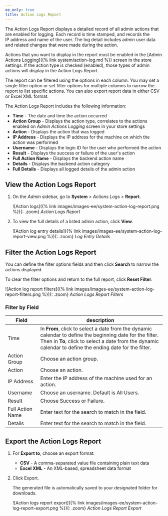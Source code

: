 ```yaml
---
ee_only: true
title: Action Logs Report
---
```


The Action Logs Report displays a detailed record of all admin actions that are enabled for logging. Each record is time stamped, and records the IP address and name of the user. The log detail includes admin user data and related changes that were made during the action.

Actions that you want to display in the report must be enabled in the [Admin Actions Logging]({% link system/action-log.md %}) screen in the store settings. If the action type is checked (enabled), those types of admin actions will display in the Action Logs Report.

The report can be filtered using the options in each column. You may set a single filter option or set filter options for multiple columns to narrow the report to list specific actions. You can also export report data in either CSV or Excel XML format.

The Action Logs Report includes the following information:

- **Time** - The date and time the action occurred
- **Action Group** - Displays the action type, correlates to the actions enabled on _Admin Actions Logging_ screen in your store settings
- **Action** - Displays the action that was logged
- **IP Address** - Displays the IP address for the machine on which the action was performed
- **Username** - Displays the login ID for the user who performed the action
- **Result** - Displays the success or failure of the user's action
- **Full Action Name** - Displays the backend action name
- **Details** - Displays the backend action category
- **Full Details** - Displays all logged details of the admin action

## View the Action Logs Report

1. On the _Admin_ sidebar, go to **System** > _Actions Logs_ > **Report**.

    ![Action logs]({% link images/images-ee/system-action-log-report.png %}){: .zoom}
    _Action Logs Report_

1. To view the full details of a listed admin action, click **View**.

    ![Action log entry details]({% link images/images-ee/system-action-log-report-view.png %}){: .zoom}
    _Log Entry Details_

## Filter the Action Logs Report

You can define the filter options fields and then click **Search** to narrow the actions displayed.

To clear the filter options and return to the full report, click **Reset Filter**.

![Action log report filters]({% link images/images-ee/system-action-log-report-filters.png %}){: .zoom}
_Action Logs Report Filters_

### Filter by Field

|Field|description|
|--- |--- |
|Time|In **From**, click to select a date from the dynamic calendar to define the beginning date for the filter. Then in **To**, click to select a date from the dynamic calendar to define the ending date for the filter.|
|Action Group|Choose an action group.|
|Action|Choose an action.|
|IP Address|Enter the IP address of the machine used for an action.|
|Username|Choose an username. Default is All Users.|
|Result|Choose Success or Failure.|
|Full Action Name|Enter text for the search to match in the field.|
|Details|Enter text for the search to match in the field.|

## Export the Action Logs Report

1. For **Export to**, choose an export format:

   - **CSV** - A comma-separated value file containing plain text data
   - **Excel XML** - An XML-based, spreadsheet data format

1. Click <span class="btn">Export</span>.

   The generated file is automatically saved to your designated folder for downloads.

    ![Action logs report export]({% link images/images-ee/system-action-log-report-export.png %}){: .zoom}
    _Action Logs Report Export_

